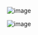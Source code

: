 ![image](https://github.com/liubovkyry/DAX/assets/118057504/5afa6f29-ad02-46bb-985a-62f25787297b)

![image](https://github.com/liubovkyry/DAX/assets/118057504/fde13357-e502-40a4-a8bf-2e54a62de538)

